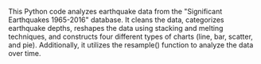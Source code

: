 This Python code analyzes earthquake data from the "Significant Earthquakes 1965-2016" database. It cleans the data, categorizes earthquake depths, reshapes the data using stacking and melting techniques, and constructs four different types of charts (line, bar, scatter, and pie). Additionally, it utilizes the resample() function to analyze the data over time.
